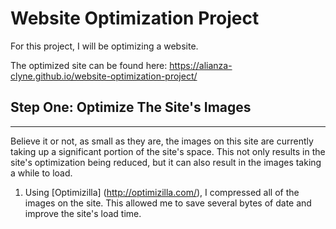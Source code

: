 # Website Optimization Project

For this project, I will be optimizing a website. 

The optimized site can be found here: https://alianza-clyne.github.io/website-optimization-project/

## Step One: Optimize The Site's Images
----------------------------------------------
Believe it or not, as small as they are, the images on this site are currently taking up a significant portion of the site's space. This not only results in the site's optimization being reduced, but it can also result in the images taking a while to load.

1. Using [Optimizilla] (http://optimizilla.com/), I compressed all of the images on the site. This allowed me to save several bytes of date and improve the site's load time.
